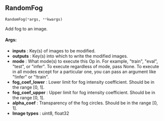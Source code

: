 ## RandomFog
```python
RandomFog(*args, **kwargs)
```
Add fog to an image.


#### Args:

* **inputs** :  Key(s) of images to be modified.
* **outputs** :  Key(s) into which to write the modified images.
* **mode** :  What mode(s) to execute this Op in. For example, "train", "eval", "test", or "infer". To execute        regardless of mode, pass None. To execute in all modes except for a particular one, you can pass an argument        like "!infer" or "!train".
* **fog_coef_lower** :  Lower limit for fog intensity coefficient. Should be in the range [0, 1].
* **fog_coef_upper** :  Upper limit for fog intensity coefficient. Should be in the range [0, 1].
* **alpha_coef** :  Transparency of the fog circles. Should be in the range [0, 1].
* **Image types** :     uint8, float32